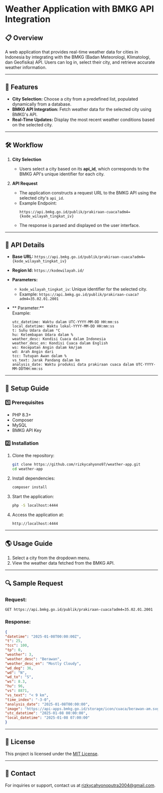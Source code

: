 # Weather Application with BMKG API Integration

## 📋 **Overview**  
A web application that provides real-time weather data for cities in Indonesia by integrating with the BMKG (Badan Meteorologi, Klimatologi, dan Geofisika) API. Users can log in, select their city, and retrieve accurate weather information.

---

## 🚀 **Features**  
- **City Selection:** Choose a city from a predefined list, populated dynamically from a database.  
- **BMKG API Integration:** Fetch weather data for the selected city using BMKG's API.  
- **Real-Time Updates:** Display the most recent weather conditions based on the selected city.  

---

## 🛠️ **Workflow**
1. **City Selection**  
   - Users select a city based on its **api_id**, which corresponds to the BMKG API's unique identifier for each city.

2. **API Request**  
   - The application constructs a request URL to the BMKG API using the selected city's `api_id`.
   - Example Endpoint:  
     ```
     https://api.bmkg.go.id/publik/prakiraan-cuaca?adm4={kode_wilayah_tingkat_iv}
     ```
   - The response is parsed and displayed on the user interface.

---

## 🔗 **API Details**

- **Base URL:** `https://api.bmkg.go.id/publik/prakiraan-cuaca?adm4={kode_wilayah_tingkat_iv}`
- **Region Id:** `https://kodewilayah.id/`  
- **Parameters:**
  - `kode_wilayah_tingkat_iv`: Unique identifier for the selected city.
  - Example: `https://api.bmkg.go.id/publik/prakiraan-cuaca?adm4=35.02.01.2001`  

- ** Parameter:**  
  Example:
  ```
  utc_datetime: Waktu dalam UTC-YYYY-MM-DD HH:mm:ss
  local_datetime: Waktu lokal-YYYY-MM-DD HH:mm:ss
  t: Suhu Udara dalam °C
  hu: Kelembapan Udara dalam %
  weather_desc: Kondisi Cuaca dalam Indonesia
  weather_desc_en: Kondisi Cuaca dalam English
  ws: Kecepatan Angin dalam km/jam
  wd: Arah Angin dari
  tcc: Tutupan Awan dalam %
  vs_text: Jarak Pandang dalam km
  analysis_date: Waktu produksi data prakiraan cuaca dalam UTC-YYYY-MM-DDTHH:mm:ss
  ```

---

## 🔧 **Setup Guide**

### 1️⃣ **Prerequisites**
- PHP 8.3+
- Composer
- MySQL
- BMKG API Key

### 2️⃣ **Installation**
1. Clone the repository:
   ```bash
   git clone https://github.com/rizkycahyono97/weather-app.git
   cd weather-app
   ```

2. Install dependencies:
   ```bash
   composer install
   ```

3. Start the application:
   ```bash
   php -S localhost:4444
   ```

6. Access the application at:
   ```
   http://localhost:4444
   ```

---

## 🌎 **Usage Guide**

1. Select a city from the dropdown menu.
2. View the weather data fetched from the BMKG API.

---

## 🔍 **Sample Request**

### Request:
```http
GET https://api.bmkg.go.id/publik/prakiraan-cuaca?adm4=35.02.01.2001
```

### Response:
```json
{
"datetime": "2025-01-08T00:00:00Z",
"t": 25,
"tcc": 100,
"tp": 0,
"weather": 3,
"weather_desc": "Berawan",
"weather_desc_en": "Mostly Cloudy",
"wd_deg": 36,
"wd": "N",
"wd_to": "S",
"ws": 8.3,
"hu": 96,
"vs": 8871,
"vs_text": "< 9 km",
"time_index": "-3-0",
"analysis_date": "2025-01-08T00:00:00",
"image": "https://api-apps.bmkg.go.id/storage/icon/cuaca/berawan-am.svg",
"utc_datetime": "2025-01-08 00:00:00",
"local_datetime": "2025-01-08 07:00:00"
}
```

---

## 📌 **License**
This project is licensed under the [MIT License](LICENSE).

---

## 📧 **Contact**
For inquiries or support, contact us at [rizkycahyonoputra2004@gmail.com](mailto:rizkycahyonoputra2004@gmail.com).
